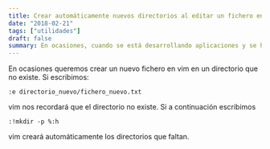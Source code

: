 ```yaml
---
title: Crear automáticamente nuevos directorios al editar un fichero en vim
date: "2018-02-21"
tags: ["utilidades"]
draft: false
summary: En ocasiones, cuando se está desarrollando aplicaciones y se hacen pruebas con un navegador como Safari, puede aparecer un error
---
```


En ocasiones queremos crear un nuevo fichero en vim en un directorio que no existe.
Si escribimos:

    :e directorio_nuevo/fichero_nuevo.txt

vim nos recordará que el directorio no existe. Si a continuación escribimos

    :!mkdir -p %:h

vim creará automáticamente los directorios que faltan.
